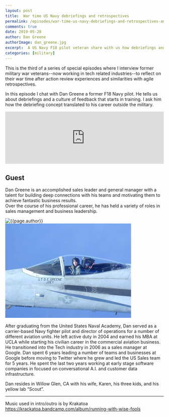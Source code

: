 ```yaml
---
layout: post
title:  War time US Navy debriefings and retrospectives
permalink: /episodes/war-time-us-navy-debriefings-and-retrospectives-and-continuous-learning
comments: true
date: 2019-05-28
author: Dan Greene
authorImage: dan_greene.jpg
excerpt:  A US Navy F18 pilot veteran share with us how debriefings and a culture of feedback is second nature in the US Navy. How can we incorporate that in our daily work?
categories: [military]
---
```


This is the third of a series of special episodes where I interview former military war veterans--now working in tech related industries--to reflect on their war time after action review experiences and similarities with agile retrospectives.

In this episode I chat with Dan Greene a former F18 Navy pilot. He tells us about debriefings and a culture of feedback that starts in training. I ask him how the debriefing concept translated to his career outside the military.


<iframe width="100%" height="166" scrolling="no" frameborder="no" allow="autoplay" src="https://w.soundcloud.com/player/?url=https%3A//api.soundcloud.com/tracks/621331068%3Fsecret_token%3Ds-7Jt9p&color=%23ff5500&auto_play=false&hide_related=false&show_comments=true&show_user=true&show_reposts=false&show_teaser=true"></iframe>

## Guest

Dan Greene is an accomplished sales leader and general manager with a talent for building deep connections with his teams and motivating them to achieve fantastic business results.  
Over the course of his professional career, he has held a variety of roles in sales management and business leadership.  

<img width="200px" src="/assets/{{page.authorImage}}" alt="{{page.author}}">

<img class="regular" width="400px" src="/assets/dan_greene_deployed.jpg" alt="Joey">

After graduating from the United States Naval Academy, Dan served as a carrier-based Navy fighter pilot and director of operations for a number of different aviation units.  He left active duty in 2004 and earned his MBA at UCLA while starting his civilian career in the commercial aviation business.  He transitioned into the Tech industry in 2006 as a sales manager at Google.  Dan spent 6 years leading a number of teams and businesses at Google before moving to Twitter where he grew and led the US Sales team for 5 years.  He spent the last two years working at early stage software companies in focused on conversational A.I. and customer data infrastructure.
 
Dan resides in Willow Glen, CA with his wife, Karen, his three kids, and his yellow lab “Scout”.

---

Music used in intro/outro is by Krakatoa https://krackatoa.bandcamp.com/album/running-with-wise-fools